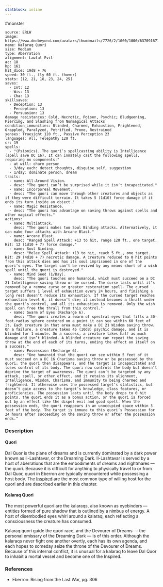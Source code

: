 ```yaml
---
statblock: inline
---
```

 #monster 

```statblock
source: ERLW
image: https://www.dndbeyond.com/avatars/thumbnails/7726/2/1000/1000/637091671682327075.png
name: Kalaraq Quori
size: Medium
type: Aberration
alignment: Lawful Evil
ac: 18
hp: 161
hit_dice: 19d8 + 76
speed: 30 ft., fly 60 ft. (hover)
stats: [12, 21, 18, 23, 24, 25]
saves:
  - Int: 12
  - Wis: 13
  - Cha: 13
skillsaves:
  - Deception: 13
  - Perception: 13
  - Persuasion: 13
damage_resistances: Cold, Necrotic, Poison, Psychic; Bludgeoning, Piercing, and Slashing from Nonmagical Attacks
condition_immunities: Blinded, Charmed, Exhaustion, Frightened, Grappled, Paralyzed, Petrified, Prone, Restrained
senses: Truesight 120 ft., Passive Perception 23
languages: All, Telepathy 120 ft.
cr: 19
spells:
  - "(Psionics). The quori’s spellcasting ability is Intelligence (spell save DC 16). It can innately cast the following spells, requiring no components:"
  - at will: charm person
  - 3/day each: detect thoughts, disguise self, suggestion
  - 1/day: dominate person, dream
traits:
  - name: All-Around Vision.
  - desc: "The quori can’t be surprised while it isn’t incapacitated."
  - name: Incorporeal Movement.
  - desc: "The quori can move through other creatures and objects as if they were difficult terrain. It takes 5 (1d10) force damage if it ends its turn inside an object."
  - name: Magic Resistance.
  - desc: "The quori has advantage on saving throws against spells and other magical effects."
actions:
  - name: Multiattack.
    desc: "The quori makes two Soul Binding attacks. Alternatively, it can make four attacks with Arcane Blast."
  - name: Arcane Blast.
    desc: "Ranged Spell Attack: +13 to hit, range 120 ft., one target. Hit: 12 (1d10 + 7) force damage."
  - name: Soul Binding.
    desc: "Melee Spell Attack: +13 to hit, reach 5 ft., one target. Hit: 29 (4d10 + 7) necrotic damage. A creature reduced to 0 hit points from this attack dies and has its soul imprisoned in one of the quori’s eyes. The target can’t be revived by any means short of a wish spell until the quori is destroyed."
  - name: Mind Seed (1/Day).
    desc: "The quori touches one humanoid, which must succeed on a DC 21 Intelligence saving throw or be cursed. The curse lasts until it’s removed by a remove curse or greater restoration spell. The cursed target suffers 1 level of exhaustion every 24 hours, and finishing a long rest doesn’t reduce its exhaustion. If the cursed target reaches exhaustion level 6, it doesn’t die; it instead becomes a thrall under the quori’s control, and all its exhaustion is removed. Only the wish spell can free the thrall from this control."
  - name: Swarm of Eyes (Recharge 6).
    desc: "The quori creates a swarm of spectral eyes that fills a 30-foot-radius sphere centered on a point it can see within 60 feet of it. Each creature in that area must make a DC 21 Wisdom saving throw. On a failure, a creature takes 45 (10d8) psychic damage, and it is blinded for 1 minute. On a success, a creature takes half as much damage and isn’t blinded. A blinded creature can repeat the saving throw at the end of each of its turns, ending the effect on itself on a success."
  - name: Possession (Recharge 6).
    desc: "One humanoid that the quori can see within 5 feet of it must succeed on a DC 16 Charisma saving throw or be possessed by the quori; the quori then disappears, and the target is incapacitated and loses control of its body. The quori now controls the body but doesn’t deprive the target of awareness. The quori can’t be targeted by any attack, spell, or other effect, and it retains its alignment, Intelligence, Wisdom, Charisma, and immunity to being charmed and frightened. It otherwise uses the possessed target’s statistics, but doesn’t gain access to the target’s knowledge, class features, or proficiencies. The possession lasts until the body drops to 0 hit points, the quori ends it as a bonus action, or the quori is forced out by an effect like the dispel evil and good spell. When the possession ends, the quori reappears in an unoccupied space within 5 feet of the body. The target is immune to this quori’s Possession for 24 hours after succeeding on the saving throw or after the possession ends."
```

### Description

#### Quori

Dal Quor is the plane of dreams and is currently dominated by a dark power known as il-Lashtavar, or the Dreaming Dark. Il-Lashtavar is served by a host of aberrations that are the embodiments of dreams and nightmares — the quori. Because it is difficult for anything to physically travel to or from Dal Quor, quori in Eberron are typically encountered while possessing a host body. The [Inspired](https://www.dndbeyond.com/monsters/489058-inspired) are the most common type of willing host for the quori and are described earlier in this chapter.

#### Kalaraq Quori

The most powerful quori are the kalaraqs, also known as eyebinders — entities formed of pure shadow that is outlined by a nimbus of energy. A host of disembodied eyes whirl around a kalaraq, each reflecting a consciousness the creature has consumed.

Kalaraq quori guide the quori race, and the Devourer of Dreams — the personal emissary of the Dreaming Dark — is of this order. Although the kalaraqs never fight one another overtly, each has its own agenda, and each hopes to someday seize the throne of the Devourer of Dreams. Because of this internal conflict, it is unusual for a kalaraq to leave Dal Quor to inhabit a mortal vessel and become one of the Inspired.

### References

* Eberron: Rising from the Last War, pg. 306
